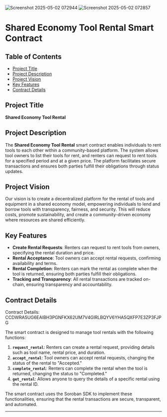 ![Screenshot 2025-05-02 072944](https://github.com/user-attachments/assets/0a54112b-59d9-44d9-93c3-fc81d06628b3)
![Screenshot 2025-05-02 072857](https://github.com/user-attachments/assets/56a63837-5300-47b2-9c89-e08d87e43cfe)
# Shared Economy Tool Rental Smart Contract

## Table of Contents
- [Project Title](#project-title)
- [Project Description](#project-description)
- [Project Vision](#project-vision)
- [Key Features](#key-features)
- [Contract Details](#contract-details)

## Project Title

**Shared Economy Tool Rental**

## Project Description

The **Shared Economy Tool Rental** smart contract enables individuals to rent tools to each other within a community-based platform. The system allows tool owners to list their tools for rent, and renters can request to rent tools for a specified period and at a given price. The platform facilitates secure transactions and ensures both parties fulfill their obligations through status updates.

## Project Vision

Our vision is to create a decentralized platform for the rental of tools and equipment in a shared economy model, empowering individuals to lend and borrow tools with transparency, fairness, and security. This will reduce costs, promote sustainability, and create a community-driven economy where resources are shared efficiently.

## Key Features

- **Create Rental Requests**: Renters can request to rent tools from owners, specifying the rental duration and price.
- **Rental Acceptance**: Tool owners can accept rental requests, confirming availability and terms.
- **Rental Completion**: Renters can mark the rental as complete when the tool is returned, ensuring both parties fulfill their obligations.
- **Tracking and Transparency**: All rental transactions are tracked on-chain, ensuring transparency and accountability.

## Contract Details

Contract Details: CCDWRA5UG6EAIBH3PGNFKX62UM7V4GIRLBQYV6YHA5QXFP7E3ZP3FJPG 

The smart contract is designed to manage tool rentals with the following functions:

1. **`request_rental`**: Renters can create a rental request, providing details such as tool name, rental price, and duration.
2. **`accept_rental`**: Tool owners can accept rental requests, changing the status of the rental to "Accepted."
3. **`complete_rental`**: Renters can complete the rental when the tool is returned, changing the status to "Completed."
4. **`get_rental`**: Allows anyone to query the details of a specific rental using the rental ID.

The smart contract uses the Soroban SDK to implement these functionalities, ensuring that the rental transactions are secure, transparent, and automated.

---
